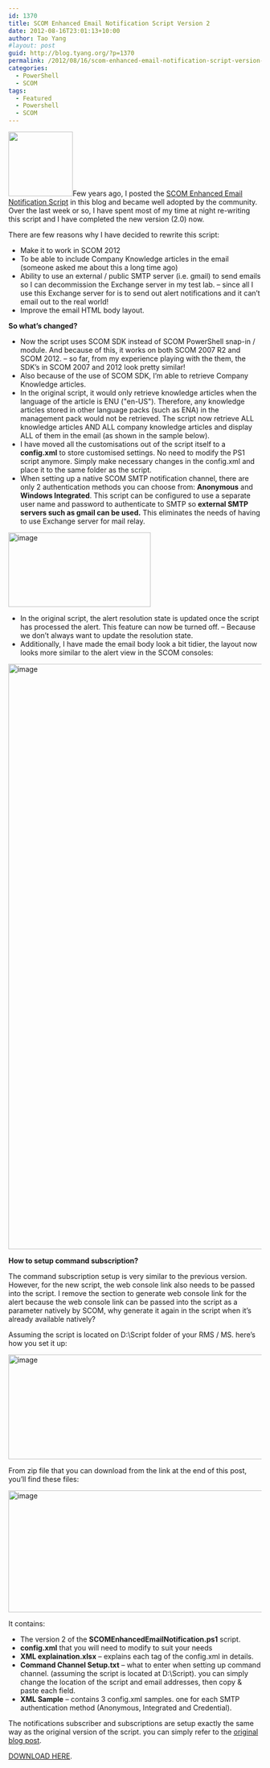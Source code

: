```yaml
---
id: 1370
title: SCOM Enhanced Email Notification Script Version 2
date: 2012-08-16T23:01:13+10:00
author: Tao Yang
#layout: post
guid: http://blog.tyang.org/?p=1370
permalink: /2012/08/16/scom-enhanced-email-notification-script-version-2/
categories:
  - PowerShell
  - SCOM
tags:
  - Featured
  - Powershell
  - SCOM
---
```

<a href="http://blog.tyang.org/wp-content/uploads/2012/08/version-2-badge.png"><img class="alignleft size-full wp-image-1372" title="version-2-badge" src="http://blog.tyang.org/wp-content/uploads/2012/08/version-2-badge.png" alt="" width="128" height="128" /></a>Few years ago, I posted the <a href="http://blog.tyang.org/2010/07/19/enhanced-scom-alerts-notification-emails/">SCOM Enhanced Email Notification Script</a> in this blog and became well adopted by the community. Over the last week or so, I have spent most of my time at night re-writing this script and I have completed the new version (2.0) now.

There are few reasons why I have decided to rewrite this script:
<ul>
	<li>Make it to work in SCOM 2012</li>
	<li>To be able to include Company Knowledge articles in the email (someone asked me about this a long time ago)</li>
	<li>Ability to use an external / public SMTP server (i.e. gmail) to send emails so I can decommission the Exchange server in my test lab. – since all I use this Exchange server for is to send out alert notifications and it can’t email out to the real world!</li>
	<li>Improve the email HTML body layout.</li>
</ul>
<strong>So what’s changed?</strong>
<ul>
	<li>Now the script uses SCOM SDK instead of SCOM PowerShell snap-in / module. And because of this, it works on both SCOM 2007 R2 and SCOM 2012. – so far, from my experience playing with the them, the SDK’s in SCOM 2007 and 2012 look pretty similar!</li>
	<li>Also because of the use of SCOM SDK, I’m able to retrieve Company Knowledge articles.</li>
	<li>In the original script, it would only retrieve knowledge articles when the language of the article is ENU ("en-US"). Therefore, any knowledge articles stored in other language packs (such as ENA) in the management pack would not be retrieved. The script now retrieve ALL knowledge articles AND ALL company knowledge articles and display ALL of them in the email (as shown in the sample below).</li>
	<li>I have moved all the customisations out of the script itself to a <strong>config.xml</strong> to store customised settings. No need to modify the PS1 script anymore. Simply make necessary changes in the config.xml and place it to the same folder as the script.</li>
	<li>When setting up a native SCOM SMTP notification channel, there are only 2 authentication methods you can choose from: <strong>Anonymous</strong> and <strong>Windows Integrated</strong>. This script can be configured to use a separate user name and password to authenticate to SMTP so <strong>external SMTP servers such as gmail can be used.</strong> This eliminates the needs of having to use Exchange server for mail relay.</li>
</ul>
<a href="http://blog.tyang.org/wp-content/uploads/2012/08/image1.png"><img style="background-image: none; padding-left: 0px; padding-right: 0px; display: inline; padding-top: 0px; border-width: 0px;" title="image" src="http://blog.tyang.org/wp-content/uploads/2012/08/image_thumb1.png" alt="image" width="283" height="148" border="0" /></a>
<ul>
	<li>In the original script, the alert resolution state is updated once the script has processed the alert. This feature can now be turned off. – Because we don’t always want to update the resolution state.</li>
	<li>Additionally, I have made the email body look a bit tidier, the layout now looks more similar to the alert view in the SCOM consoles:</li>
</ul>
<a href="http://blog.tyang.org/wp-content/uploads/2012/08/image2.png"><img style="background-image: none; padding-left: 0px; padding-right: 0px; display: inline; padding-top: 0px; border: 0px;" title="image" src="http://blog.tyang.org/wp-content/uploads/2012/08/image_thumb2.png" alt="image" width="580" height="1163" border="0" /></a>

<strong>How to setup command subscription?</strong>

The command subscription setup is very similar to the previous version. However, for the new script, the web console link also needs to be passed into the script. I remove the section to generate web console link for the alert because the web console link can be passed into the script as a parameter natively by SCOM, why generate it again in the script when it’s already available natively?

Assuming the script is located on D:\Script folder of your RMS / MS. here’s how you set it up:

<a href="http://blog.tyang.org/wp-content/uploads/2012/08/image3.png"><img style="background-image: none; padding-left: 0px; padding-right: 0px; display: inline; padding-top: 0px; border: 0px;" title="image" src="http://blog.tyang.org/wp-content/uploads/2012/08/image_thumb3.png" alt="image" width="580" height="208" border="0" /></a>

From zip file that you can download from the link at the end of this post, you’ll find these files:

<a href="http://blog.tyang.org/wp-content/uploads/2012/08/image4.png"><img style="background-image: none; padding-left: 0px; padding-right: 0px; display: inline; padding-top: 0px; border: 0px;" title="image" src="http://blog.tyang.org/wp-content/uploads/2012/08/image_thumb4.png" alt="image" width="580" height="242" border="0" /></a>

It contains:
<ul>
	<li>The version 2 of the <strong>SCOMEnhancedEmailNotification.ps1</strong> script.</li>
	<li><strong>config.xml</strong> that you will need to modify to suit your needs</li>
	<li><strong>XML explaination.xlsx</strong> – explains each tag of the config.xml in details.</li>
	<li><strong>Command Channel Setup.txt</strong> – what to enter when setting up command channel. (assuming the script is located at D:\Script). you can simply change the location of the script and email addresses, then copy & paste each field.</li>
	<li><strong>XML Sample</strong> – contains 3 config.xml samples. one for each SMTP authentication method (Anonymous, Integrated and Credential).</li>
</ul>
The notifications subscriber and subscriptions are setup exactly the same way as the original version of the script. you can simply refer to the <a href="http://blog.tyang.org/2010/07/19/enhanced-scom-alerts-notification-emails/">original blog post</a>.

<a href="http://blog.tyang.org/wp-content/uploads/2012/09/SCOMEnhancedEmailNotification.V2.1.rar">DOWNLOAD HERE</a>.